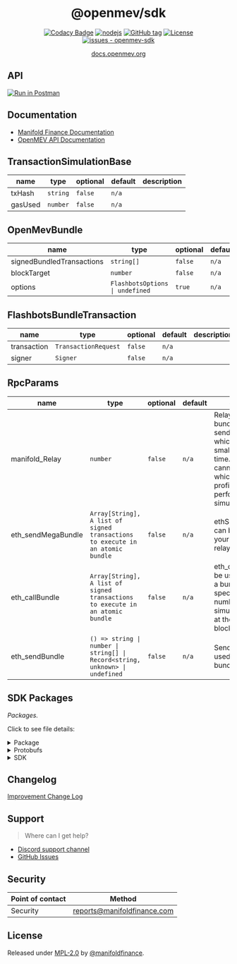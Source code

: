 <span align="center">


# @openmev/sdk

[![Codacy Badge](https://app.codacy.com/project/badge/Grade/c4566fcdc50a49eba6e07264443bd5c0)](https://www.codacy.com/gh/manifoldfinance/openmev-sdk/dashboard?utm_source=github.com&utm_medium=referral&utm_content=manifoldfinance/openmev-sdk&utm_campaign=Badge_Grade)
[![nodejs](https://github.com/manifoldfinance/openmev-sdk/workflows/nodejs/badge.svg)](https://github.com/manifoldfinance/openmev-sdk/actions?query=workflow:"nodejs")
[![GitHub tag](https://img.shields.io/github/tag/manifoldfinance/openmev-sdk?include_prereleases=&sort=semver)](https://github.com/manifoldfinance/openmev-sdk/releases/)
[![License](https://img.shields.io/badge/spdx-apache--2.0-informational)](#license)
[![issues - openmev-sdk](https://img.shields.io/github/issues/manifoldfinance/openmev-sdk)](https://github.com/manifoldfinance/openmev-sdk/issues)

[docs.openmev.org](https://docs.openmev.org)

</span>

## API

[![Run in Postman](https://run.pstmn.io/button.svg)](https://god.gw.postman.com/run-collection/14127676-2218bc61-1b7e-41af-824c-287c283f3548?action=collection%2Ffork&collection-url=entityId%3D14127676-2218bc61-1b7e-41af-824c-287c283f3548%26entityType%3Dcollection%26workspaceId%3D8cb582a0-5269-4437-bc39-67110c80bd4b)

## Documentation

- [Manifold Finance Documentation](https://manifoldfinance.github.io/documentation/)
- [OpenMEV API Documentation](https://documenter.getpostman.com/view/14127676/UUy1fSj2)

## TransactionSimulationBase

| name | type | optional | default | description |
| - | - | - | - | - |
| txHash | `string` | `false` | `n/a` |  |
| gasUsed | `number` | `false` | `n/a` |  |


## OpenMevBundle

| name | type | optional | default | description |
| - | - | - | - | - |
| signedBundledTransactions | `string[]` | `false` | `n/a` |  |
| blockTarget | `number` | `false` | `n/a` |  |
| options | `FlashbotsOptions \| undefined` | `true` | `n/a` |  |

## FlashbotsBundleTransaction

| name | type | optional | default | description |
| - | - | - | - | - |
| transaction | `TransactionRequest` | `false` | `n/a` |  |
| signer | `Signer` | `false` | `n/a` |  |

## RpcParams

| name | type | optional | default | description |
| - | - | - | - | - |
| manifold_Relay | `number` | `false` | `n/a` | Relay simulates bundles before sending to miners which can take a small amount of time. The relay cannot determine which bundles are profitable without performing a full simulation.  |
| eth_sendMegaBundle | `Array[String], A list of signed transactions to execute in an atomic bundle` | `false` | `n/a` | ethSendMegaBundle can be used to send your bundles to the relay. |
| eth_callBundle | `Array[String], A list of signed transactions to execute in an atomic bundle` | `false` | `n/a` | eth_callBundle can be used to simulate a bundle against a specific block number, including simulating a bundle at the top of the next block.  |
| eth_sendBundle | `() => string \| number \| string[] \| Record<string, unknown> \| undefined` | `false` | `n/a` | SendBundle can be used to send your bundles to the relay.

## SDK Packages

_Packages._

Click to see file details:

<details>
  <summary>Package</summary>
  <br>

This file does something and its purpose is to do abc.

  <hr>
</details>

<details>
  <summary>Protobufs</summary>
  <br>

This file deploys the contracts on `mainnet`

  <hr>
</details>

<details>
  <summary>SDK</summary>
  <br>

This file does something and its purpose is to do abc.

  <hr>
</details>

## Changelog

[Improvement Change Log](CHANGELOG.md)


## Support

> Where can I get help?

- [Discord support channel](https://openmev.page.link/support-chat)
- [GitHub Issues](https://openmev.page.link/support)

## Security

| Point of contact | Method                      |
| ---------------- | --------------------------- |
| Security         | reports@manifoldfinance.com |


## License

Released under [MPL-2.0](/LICENSE) by
[@manifoldfinance](https://github.com/manifoldfinance).


<!-- Additional information for licenses should be in the SPDX- format -->

